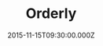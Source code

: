 ---
title: "Orderly"
image: "https://i.imgur.com/MuLYIpM.jpg"
date: "2015-11-15T09:30:00.000Z"
video:
  type: "vimeo"
  id: 145790399
speaker:
  name: "Bart Wilkins"
  permalink: "bart-wilkins"
series: "behind-the-christmas-card"
---